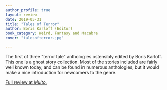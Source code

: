 ```yaml
---
author_profile: true
layout: review
date: 2019-05-31
title: "Tales of Terror"
author: Boris Karloff (Editor)
book_category: Weird, Fantasy and Macabre
cover: "talesofterror.jpg"

---
```

The first of three "terror tale" anthologies ostensibly edited by Boris Karloff. This one is a ghost story collection. Most of the stories included are fairly well known today, and can be found in numerous anthologies, but it would make a nice introduction for newcomers to the genre.

[Full review at *Multo*.](https://multoghost.wordpress.com/2019/05/31/boris-karloff-terror-tale-anthologist/)
